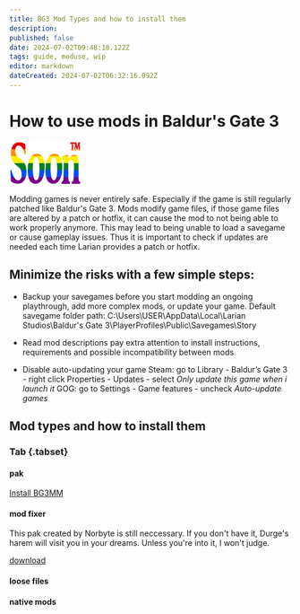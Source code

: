 ```yaml
---
title: BG3 Mod Types and how to install them
description: 
published: false
date: 2024-07-02T09:48:18.122Z
tags: guide, moduse, wip
editor: markdown
dateCreated: 2024-07-02T06:32:16.092Z
---
```


# How to use mods in Baldur's Gate 3

![soon_tm.webp](/test/alithea/soon_tm.webp)


Modding games is never entirely safe. Especially if the game is still regularly patched like Baldur's Gate 3. 
Mods modify game files, if those game files are altered by a patch or hotfix, it can cause the mod to not being able to work properly anymore. This may lead to being unable to load a savegame or cause gameplay issues.
Thus it is important to check if updates are needed each time Larian provides a patch or hotfix.

## Minimize the risks with a few simple steps:
* Backup your savegames
before you start modding an ongoing playthrough, add more complex mods, or update your game.
Default savegame folder path: 
C:\Users\USER\AppData\Local\Larian Studios\Baldur's Gate 3\PlayerProfiles\Public\Savegames\Story

* Read mod descriptions
pay extra attention to install instructions, requirements and possible incompatibility between mods

* Disable auto-updating your game
Steam: go to Library - Baldur’s Gate 3 - right click Properties - Updates - select *Only update this game when i launch it*
GOG: go to Settings - Game features - uncheck *Auto-update games*

## Mod types and how to install them

### Tab {.tabset}
#### pak
[Install BG3MM](https://wiki.bg3.community/en/Tutorials/Mod-Use/Installation-Of-BG3MM)
#### mod fixer
This pak created by Norbyte is still neccessary. If you don't have it, Durge's harem will visit you in your dreams. Unless you're into it, I won't judge.

[download](https://www.nexusmods.com/baldursgate3/mods/141)

<!--[norbyte's post on larian studio's discord](https://discord.com/channels/98922182746329088/767804218819477515/784392518883868674)-->
#### loose files

#### native mods


